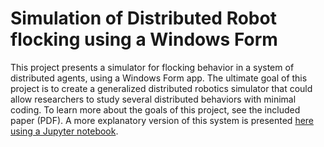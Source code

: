 # Simulation of Distributed Robot flocking using a Windows Form
This project presents a simulator for flocking behavior in a system of distributed agents, using a Windows Form app. The ultimate goal of this project is to create a generalized distributed robotics simulator that could allow researchers to study several distributed behaviors with minimal coding. To learn more about the goals of this project, see the included paper (PDF). A more explanatory version of this system is presented [here using a Jupyter notebook](https://github.com/TheAdityaKedia/Flocking-Simulator-Python).
